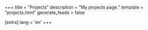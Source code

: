 +++
title = "Projects"
description = "My projects page."
template = "projects.html"
generate_feeds = false

[extra]
lang = 'en'
+++
